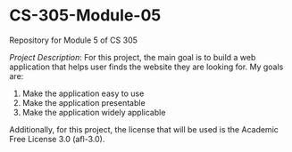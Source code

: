 # CS-305-Module-05
Repository for Module 5 of CS 305

*Project Description*: 
For this project, the main goal is to build a web application that helps user finds the website they are looking for. My goals are: 
1. Make the application easy to use 
2. Make the application presentable
3. Make the application widely applicable

Additionally, for this project, the license that will be used is the Academic Free License 3.0 (afl-3.0).


 
